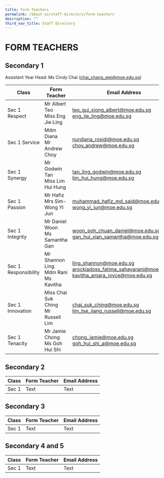 ```yaml
---
title: Form Teachers
permalink: /about-us/staff-directory/form-teachers
description: ""
third_nav_title: Staff Directory
---
```

# FORM TEACHERS

## Secondary 1

Assistant Year Head: Ms Cindy Chai (chai_chang_wei@moe.edu.sg)



| Class | Form Teacher | Email Address |
| -------- | -------- | -------- |
| Sec 1 Respect     | Mr Albert Teo<br>Miss Eng Jie Ling     | teo_gui_xiong_albert@moe.edu.sg<br>eng_jie_ling@moe.edu.sg     |
| Sec 1 Service     | Mdm Diana<br>Mr Andrew Choy     | nurdiana_rosidi@moe.edu.sg<br>choy_andrew@moe.edu.sg     |
| Sec 1  Synergy   | Mr Godwin Tan<br>Miss Lim Hui Hung     | tan_ling_godwin@moe.edu.sg<br>lim_hui_hung@moe.edu.sg     |
| Sec 1 Passion     | Mr Hafiz<br>Mrs Sim-Wong Yi Jun     | muhammad_hafiz_md_said@moe.edu.sg<br>wong_yi_jun@moe.edu.sg     |
| Sec 1 Integrity     | Mr Daniel Woon<br>Ms Samantha Gan     | woon_poh_chuan_daniel@moe.edu.sg<br>gan_hui_xian_samantha@moe.edu.sg     |
| Sec 1 Responsibility     | Mr Shannon Ling<br>Mdm Rani<br>Ms Kavitha     | ling_shannon@moe.edu.sg<br>arockiadoss_fatima_sahayarani@moe.edu.sg<br>kavitha_amara_joyce@moe.edu.sg     |
| Sec 1 Innovation     | Miss Chai Suk Ching<br>Mr Russell Lim     | chai_suk_ching@moe.edu.sg<br>lim_tse_jiang_russell@moe.edu.sg     |
| Sec 1 Tenacity     | Mr Jamie Chong<br>Ms Goh Hui Shi     | chong_jamie@moe.edu.sg<br>goh_hui_shi_a@moe.edu.sg     |



## Secondary 2

| Class | Form Teacher | Email Address |
| -------- | -------- | -------- |
| Sec 1     | Text     | Text     |

## Secondary 3

| Class | Form Teacher | Email Address |
| -------- | -------- | -------- |
| Sec 1     | Text     | Text     |

## Secondary 4 and 5

| Class | Form Teacher | Email Address |
| -------- | -------- | -------- |
| Sec 1     | Text     | Text     |